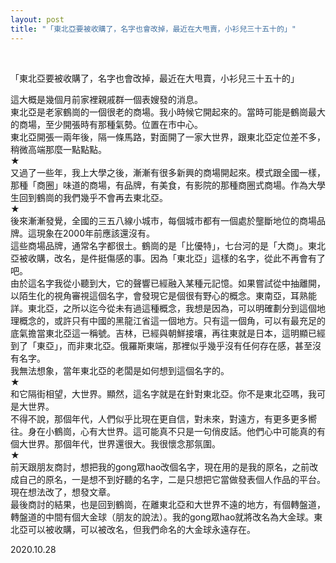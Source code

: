 ```yaml
---
layout: post
title: "「東北亞要被收購了，名字也會改掉，最近在大甩賣，小衫兒三十五十的」"
---
```


  
&nbsp;
&nbsp;


「東北亞要被收購了，名字也會改掉，最近在大甩賣，小衫兒三十五十的」

這大概是幾個月前家裡親戚群一個表嫂發的消息。
<br>東北亞是老家鶴崗的一個很老的商場。我小時候它開起來的。當時可能是鶴崗最大的商場，至少開張時有那種氣勢。位置在市中心。
<br>東北亞開張一兩年後，隔一條馬路，對面開了一家大世界，跟東北亞定位差不多，稍微高端那麼一點點點。
<br>★<br>
又過了一些年，我上大學之後，漸漸有很多新興的商場開起來。模式跟全國一樣，那種「商圈」味道的商場，有品牌，有美食，有影院的那種商圈式商場。作為大學生回到鶴崗的我們幾乎不會再去東北亞。
<br>★<br>
後來漸漸發覺，全國的三五八線小城市，每個城市都有一個處於壟斷地位的商場品牌。這現象在2000年前應該還沒有。
<br>這些商場品牌，通常名字都很土。鶴崗的是「比優特」，七台河的是「大商」。東北亞被收購，改名，是件挺傷感的事。因為「東北亞」這樣的名字，從此不再會有了吧。
<br>由於這名字我從小聽到大，它的聲響已經融入某種元記憶。如果嘗試從中抽離開，以陌生化的視角審視這個名字，會發現它是個很有野心的概念。東南亞，耳熟能詳。東北亞，之所以迄今從未有過這種概念，我想是因為，可以明確劃分到這個地理概念的，或許只有中國的黑龍江省這一個地方。只有這一個角，可以有最充足的底氣擔當東北亞這一稱號。吉林，已經與朝鮮接壤，再往東就是日本，這明顯已經到了「東亞」，而非東北亞。俄羅斯東端，那裡似乎幾乎沒有任何存在感，甚至沒有名字。
<br>我無法想象，當年東北亞的老闆是如何想到這個名字的。
<br>★<br>
和它隔街相望，大世界。顯然，這名字就是在針對東北亞。你不是東北亞嗎，我可是大世界。
<br>不得不說，那個年代，人們似乎比現在更自信，對未來，對遠方，有更多更多嚮往。身在小鶴崗，心有大世界。這可能真不只是一句俏皮話。他們心中可能真的有個大世界。那個年代，世界還很大。我很懷念那氛圍。
<br>★<br>
前天跟朋友商討，想把我的gong眾hao改個名字，現在用的是我的原名，之前改成自己的原名，一是想不到好聽的名字，二是只想把它當做發表個人作品的平台。現在想法改了，想發文章。
<br>最後商討的結果，也是回到鶴崗，在離東北亞和大世界不遠的地方，有個轉盤道，轉盤道的中間有個大金球（朋友的說法）。我的gong眾hao就將改名為大金球。東北亞可以被收購，可以被改名，但我們命名的大金球永遠存在。

2020.10.28
